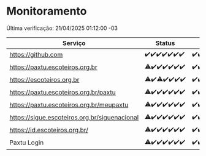 # Monitoramento

Última verificação: 21/04/2025 01:12:00 -03

|Serviço|Status|Últimas 24h|
|---|---|---|
|https://github.com|<span title="2025-04-14: OK=23">✔️</span><span title="2025-04-15: OK=23">✔️</span><span title="2025-04-16: OK=23">✔️</span><span title="2025-04-17: OK=23">✔️</span><span title="2025-04-18: OK=23">✔️</span><span title="2025-04-19: OK=23">✔️</span><span title="2025-04-20: OK=4">✔️</span>|<span title="20/04/2025 02:08:00 -03 : 200">✔️</span><span title="20/04/2025 03:12:00 -03 : 200">✔️</span><span title="20/04/2025 04:09:00 -03 : 200">✔️</span><span title="20/04/2025 05:10:00 -03 : 200">✔️</span><span title="20/04/2025 06:08:00 -03 : 200">✔️</span><span title="20/04/2025 07:08:00 -03 : 200">✔️</span><span title="20/04/2025 08:06:00 -03 : 200">✔️</span><span title="20/04/2025 09:14:00 -03 : 200">✔️</span><span title="20/04/2025 10:17:00 -03 : 200">✔️</span><span title="20/04/2025 11:07:00 -03 : 200">✔️</span><span title="20/04/2025 12:07:00 -03 : 200">✔️</span><span title="20/04/2025 13:09:00 -03 : 200">✔️</span><span title="20/04/2025 14:08:00 -03 : 200">✔️</span><span title="20/04/2025 15:10:00 -03 : 200">✔️</span><span title="20/04/2025 16:06:00 -03 : 200">✔️</span><span title="20/04/2025 17:09:00 -03 : 200">✔️</span><span title="20/04/2025 18:07:00 -03 : 200">✔️</span><span title="20/04/2025 19:08:00 -03 : 200">✔️</span><span title="20/04/2025 20:08:00 -03 : 200">✔️</span><span title="20/04/2025 21:48:00 -03 : 200">✔️</span><span title="20/04/2025 23:26:00 -03 : 200">✔️</span><span title="21/04/2025 00:34:00 -03 : 200">✔️</span><span title="21/04/2025 01:12:00 -03 : 200">✔️</span>|
|https://paxtu.escoteiros.org.br|<span title="2025-04-14: OK=4, Falhas=19">⚠️</span><span title="2025-04-15: OK=23">✔️</span><span title="2025-04-16: OK=23">✔️</span><span title="2025-04-17: OK=23">✔️</span><span title="2025-04-18: OK=23">✔️</span><span title="2025-04-19: OK=23">✔️</span><span title="2025-04-20: OK=4">✔️</span>|<span title="20/04/2025 02:08:00 -03 : 200">✔️</span><span title="20/04/2025 03:12:00 -03 : 200">✔️</span><span title="20/04/2025 04:09:00 -03 : 200">✔️</span><span title="20/04/2025 05:10:00 -03 : 200">✔️</span><span title="20/04/2025 06:08:00 -03 : 200">✔️</span><span title="20/04/2025 07:08:00 -03 : 200">✔️</span><span title="20/04/2025 08:06:00 -03 : 200">✔️</span><span title="20/04/2025 09:14:00 -03 : 200">✔️</span><span title="20/04/2025 10:17:00 -03 : 200">✔️</span><span title="20/04/2025 11:07:00 -03 : 200">✔️</span><span title="20/04/2025 12:07:00 -03 : 200">✔️</span><span title="20/04/2025 13:09:00 -03 : 200">✔️</span><span title="20/04/2025 14:08:00 -03 : 200">✔️</span><span title="20/04/2025 15:10:00 -03 : 200">✔️</span><span title="20/04/2025 16:06:00 -03 : 200">✔️</span><span title="20/04/2025 17:09:00 -03 : 200">✔️</span><span title="20/04/2025 18:07:00 -03 : 200">✔️</span><span title="20/04/2025 19:08:00 -03 : 200">✔️</span><span title="20/04/2025 20:08:00 -03 : 200">✔️</span><span title="20/04/2025 21:48:00 -03 : 200">✔️</span><span title="20/04/2025 23:26:00 -03 : 200">✔️</span><span title="21/04/2025 00:34:00 -03 : 200">✔️</span><span title="21/04/2025 01:12:00 -03 : 200">✔️</span>|
|https://escoteiros.org.br|<span title="2025-04-14: OK=3, Falhas=20">⚠️</span><span title="2025-04-15: OK=23">✔️</span><span title="2025-04-16: OK=22, Falhas=1">⚠️</span><span title="2025-04-17: OK=23">✔️</span><span title="2025-04-18: OK=23">✔️</span><span title="2025-04-19: OK=23">✔️</span><span title="2025-04-20: OK=4">✔️</span>|<span title="20/04/2025 02:08:00 -03 : 200">✔️</span><span title="20/04/2025 03:12:00 -03 : 200">✔️</span><span title="20/04/2025 04:09:00 -03 : 200">✔️</span><span title="20/04/2025 05:10:00 -03 : 200">✔️</span><span title="20/04/2025 06:08:00 -03 : 200">✔️</span><span title="20/04/2025 07:08:00 -03 : 200">✔️</span><span title="20/04/2025 08:06:00 -03 : 200">✔️</span><span title="20/04/2025 09:14:00 -03 : 200">✔️</span><span title="20/04/2025 10:17:00 -03 : 200">✔️</span><span title="20/04/2025 11:07:00 -03 : 200">✔️</span><span title="20/04/2025 12:07:00 -03 : 200">✔️</span><span title="20/04/2025 13:09:00 -03 : 200">✔️</span><span title="20/04/2025 14:08:00 -03 : 200">✔️</span><span title="20/04/2025 15:10:00 -03 : 200">✔️</span><span title="20/04/2025 16:06:00 -03 : 200">✔️</span><span title="20/04/2025 17:09:00 -03 : 200">✔️</span><span title="20/04/2025 18:07:00 -03 : 200">✔️</span><span title="20/04/2025 19:08:00 -03 : 200">✔️</span><span title="20/04/2025 20:08:00 -03 : 200">✔️</span><span title="20/04/2025 21:48:00 -03 : 200">✔️</span><span title="20/04/2025 23:26:00 -03 : 200">✔️</span><span title="21/04/2025 00:34:00 -03 : 200">✔️</span><span title="21/04/2025 01:12:00 -03 : 200">✔️</span>|
|https://paxtu.escoteiros.org.br/paxtu|<span title="2025-04-14: OK=7, Falhas=16">⚠️</span><span title="2025-04-15: OK=23">✔️</span><span title="2025-04-16: OK=23">✔️</span><span title="2025-04-17: OK=23">✔️</span><span title="2025-04-18: OK=23">✔️</span><span title="2025-04-19: OK=23">✔️</span><span title="2025-04-20: OK=4">✔️</span>|<span title="20/04/2025 02:08:00 -03 : 200">✔️</span><span title="20/04/2025 03:12:00 -03 : 200">✔️</span><span title="20/04/2025 04:09:00 -03 : 200">✔️</span><span title="20/04/2025 05:10:00 -03 : 200">✔️</span><span title="20/04/2025 06:08:00 -03 : 200">✔️</span><span title="20/04/2025 07:08:00 -03 : 200">✔️</span><span title="20/04/2025 08:06:00 -03 : 200">✔️</span><span title="20/04/2025 09:14:00 -03 : 200">✔️</span><span title="20/04/2025 10:17:00 -03 : 200">✔️</span><span title="20/04/2025 11:07:00 -03 : 200">✔️</span><span title="20/04/2025 12:07:00 -03 : 200">✔️</span><span title="20/04/2025 13:09:00 -03 : 200">✔️</span><span title="20/04/2025 14:08:00 -03 : 200">✔️</span><span title="20/04/2025 15:11:00 -03 : 200">✔️</span><span title="20/04/2025 16:06:00 -03 : 200">✔️</span><span title="20/04/2025 17:09:00 -03 : 200">✔️</span><span title="20/04/2025 18:07:00 -03 : 200">✔️</span><span title="20/04/2025 19:08:00 -03 : 200">✔️</span><span title="20/04/2025 20:08:00 -03 : 200">✔️</span><span title="20/04/2025 21:48:00 -03 : 200">✔️</span><span title="20/04/2025 23:26:00 -03 : 200">✔️</span><span title="21/04/2025 00:34:00 -03 : 200">✔️</span><span title="21/04/2025 01:12:00 -03 : 200">✔️</span>|
|https://paxtu.escoteiros.org.br/meupaxtu|<span title="2025-04-14: OK=5, Falhas=18">⚠️</span><span title="2025-04-15: OK=23">✔️</span><span title="2025-04-16: OK=23">✔️</span><span title="2025-04-17: OK=23">✔️</span><span title="2025-04-18: OK=23">✔️</span><span title="2025-04-19: OK=23">✔️</span><span title="2025-04-20: OK=4">✔️</span>|<span title="20/04/2025 02:08:00 -03 : 200">✔️</span><span title="20/04/2025 03:12:00 -03 : 200">✔️</span><span title="20/04/2025 04:09:00 -03 : 200">✔️</span><span title="20/04/2025 05:10:00 -03 : 200">✔️</span><span title="20/04/2025 06:08:00 -03 : 200">✔️</span><span title="20/04/2025 07:08:00 -03 : 200">✔️</span><span title="20/04/2025 08:06:00 -03 : 200">✔️</span><span title="20/04/2025 09:14:00 -03 : 200">✔️</span><span title="20/04/2025 10:17:00 -03 : 200">✔️</span><span title="20/04/2025 11:07:00 -03 : 200">✔️</span><span title="20/04/2025 12:08:00 -03 : 200">✔️</span><span title="20/04/2025 13:09:00 -03 : 200">✔️</span><span title="20/04/2025 14:08:00 -03 : 200">✔️</span><span title="20/04/2025 15:11:00 -03 : 200">✔️</span><span title="20/04/2025 16:06:00 -03 : 200">✔️</span><span title="20/04/2025 17:09:00 -03 : 200">✔️</span><span title="20/04/2025 18:07:00 -03 : 200">✔️</span><span title="20/04/2025 19:08:00 -03 : 200">✔️</span><span title="20/04/2025 20:08:00 -03 : 200">✔️</span><span title="20/04/2025 21:48:00 -03 : 200">✔️</span><span title="20/04/2025 23:26:00 -03 : 200">✔️</span><span title="21/04/2025 00:34:00 -03 : 200">✔️</span><span title="21/04/2025 01:12:00 -03 : 200">✔️</span>|
|https://sigue.escoteiros.org.br/siguenacional|<span title="2025-04-14: OK=22, Falhas=1">⚠️</span><span title="2025-04-15: OK=23">✔️</span><span title="2025-04-16: OK=23">✔️</span><span title="2025-04-17: OK=23">✔️</span><span title="2025-04-18: OK=23">✔️</span><span title="2025-04-19: OK=23">✔️</span><span title="2025-04-20: OK=4">✔️</span>|<span title="20/04/2025 02:08:00 -03 : 200">✔️</span><span title="20/04/2025 03:12:00 -03 : 200">✔️</span><span title="20/04/2025 04:09:00 -03 : 200">✔️</span><span title="20/04/2025 05:10:00 -03 : 200">✔️</span><span title="20/04/2025 06:08:00 -03 : 200">✔️</span><span title="20/04/2025 07:08:00 -03 : 200">✔️</span><span title="20/04/2025 08:07:00 -03 : 200">✔️</span><span title="20/04/2025 09:14:00 -03 : 200">✔️</span><span title="20/04/2025 10:17:00 -03 : 200">✔️</span><span title="20/04/2025 11:07:00 -03 : 200">✔️</span><span title="20/04/2025 12:08:00 -03 : 200">✔️</span><span title="20/04/2025 13:09:00 -03 : 200">✔️</span><span title="20/04/2025 14:08:00 -03 : 200">✔️</span><span title="20/04/2025 15:11:00 -03 : 200">✔️</span><span title="20/04/2025 16:06:00 -03 : 200">✔️</span><span title="20/04/2025 17:09:00 -03 : 200">✔️</span><span title="20/04/2025 18:07:00 -03 : 200">✔️</span><span title="20/04/2025 19:08:00 -03 : 200">✔️</span><span title="20/04/2025 20:08:00 -03 : 200">✔️</span><span title="20/04/2025 21:48:00 -03 : 200">✔️</span><span title="20/04/2025 23:26:00 -03 : 200">✔️</span><span title="21/04/2025 00:34:00 -03 : 200">✔️</span><span title="21/04/2025 01:12:00 -03 : 200">✔️</span>|
|https://id.escoteiros.org.br/|<span title="2025-04-14: OK=3, Falhas=20">⚠️</span><span title="2025-04-15: OK=23">✔️</span><span title="2025-04-16: OK=23">✔️</span><span title="2025-04-17: OK=23">✔️</span><span title="2025-04-18: OK=23">✔️</span><span title="2025-04-19: OK=23">✔️</span><span title="2025-04-20: OK=4">✔️</span>|<span title="20/04/2025 02:08:00 -03 : 200">✔️</span><span title="20/04/2025 03:12:00 -03 : 200">✔️</span><span title="20/04/2025 04:09:00 -03 : 200">✔️</span><span title="20/04/2025 05:10:00 -03 : 200">✔️</span><span title="20/04/2025 06:08:00 -03 : 200">✔️</span><span title="20/04/2025 07:08:00 -03 : 200">✔️</span><span title="20/04/2025 08:07:00 -03 : 200">✔️</span><span title="20/04/2025 09:14:00 -03 : 200">✔️</span><span title="20/04/2025 10:17:00 -03 : 200">✔️</span><span title="20/04/2025 11:07:00 -03 : 200">✔️</span><span title="20/04/2025 12:08:00 -03 : 200">✔️</span><span title="20/04/2025 13:09:00 -03 : 200">✔️</span><span title="20/04/2025 14:08:00 -03 : 200">✔️</span><span title="20/04/2025 15:11:00 -03 : 200">✔️</span><span title="20/04/2025 16:06:00 -03 : 200">✔️</span><span title="20/04/2025 17:09:00 -03 : 200">✔️</span><span title="20/04/2025 18:07:00 -03 : 200">✔️</span><span title="20/04/2025 19:08:00 -03 : 200">✔️</span><span title="20/04/2025 20:08:00 -03 : 200">✔️</span><span title="20/04/2025 21:48:00 -03 : 200">✔️</span><span title="20/04/2025 23:26:00 -03 : 200">✔️</span><span title="21/04/2025 00:34:00 -03 : 200">✔️</span><span title="21/04/2025 01:12:00 -03 : 200">✔️</span>|
|Paxtu Login|<span title="2025-04-14: OK=22, Falhas=1">⚠️</span><span title="2025-04-15: OK=23">✔️</span><span title="2025-04-16: OK=23">✔️</span><span title="2025-04-17: OK=23">✔️</span><span title="2025-04-18: OK=23">✔️</span><span title="2025-04-19: OK=23">✔️</span><span title="2025-04-20: OK=4">✔️</span>|<span title="20/04/2025 02:08:00 -03 : 200">✔️</span><span title="20/04/2025 03:12:00 -03 : 200">✔️</span><span title="20/04/2025 04:09:00 -03 : 200">✔️</span><span title="20/04/2025 05:10:00 -03 : 200">✔️</span><span title="20/04/2025 06:08:00 -03 : 200">✔️</span><span title="20/04/2025 07:08:00 -03 : 200">✔️</span><span title="20/04/2025 08:07:00 -03 : 200">✔️</span><span title="20/04/2025 09:14:00 -03 : 200">✔️</span><span title="20/04/2025 10:17:00 -03 : 200">✔️</span><span title="20/04/2025 11:07:00 -03 : 200">✔️</span><span title="20/04/2025 12:08:00 -03 : 200">✔️</span><span title="20/04/2025 13:09:00 -03 : 200">✔️</span><span title="20/04/2025 14:08:00 -03 : 200">✔️</span><span title="20/04/2025 15:11:00 -03 : 200">✔️</span><span title="20/04/2025 16:06:00 -03 : 200">✔️</span><span title="20/04/2025 17:09:00 -03 : 200">✔️</span><span title="20/04/2025 18:07:00 -03 : 200">✔️</span><span title="20/04/2025 19:08:00 -03 : 200">✔️</span><span title="20/04/2025 20:08:00 -03 : 200">✔️</span><span title="20/04/2025 21:48:00 -03 : 200">✔️</span><span title="20/04/2025 23:26:00 -03 : 200">✔️</span><span title="21/04/2025 00:34:00 -03 : 200">✔️</span><span title="21/04/2025 01:12:00 -03 : 200">✔️</span>|
